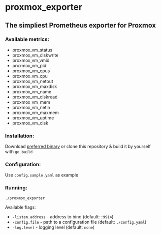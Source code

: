 # proxmox_exporter

## The simpliest Prometheus exporter for Proxmox

### Available metrics:
* proxmox_vm_status
* proxmox_vm_diskwrite
* proxmox_vm_vmid
* proxmox_vm_pid
* proxmox_vm_cpus
* proxmox_vm_cpu
* proxmox_vm_netout
* proxmox_vm_maxdisk
* proxmox_vm_name
* proxmox_vm_diskread
* proxmox_vm_mem
* proxmox_vm_netin
* proxmox_vm_maxmem
* proxmox_vm_uptime
* proxmox_vm_disk

### Installation:
Download [preferred binary](https://github.com/D13410N3/proxmox_exporter/releases/tag/release) or clone this repository & build it by yourself with `go build`

### Configuration:
Use `config.sample.yaml` as example

### Running:
`./proxmox_exporter`

Available flags:
* `-listen.address` - address to bind (default: `:9914`)
* `-config.file` - path to a configuration file (default: `./config.yaml`)
* `-log.level` - logging level (default: `none`)
